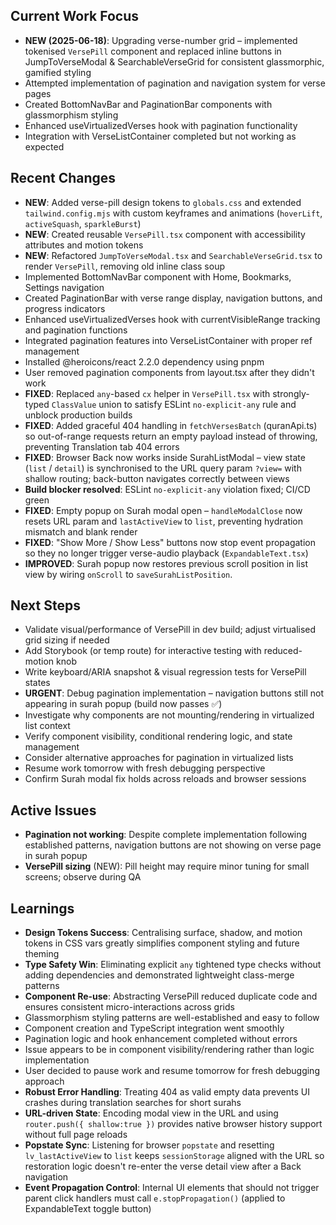## Current Work Focus
- **NEW (2025-06-18)**: Upgrading verse-number grid – implemented tokenised `VersePill` component and replaced inline buttons in JumpToVerseModal & SearchableVerseGrid for consistent glassmorphic, gamified styling
- Attempted implementation of pagination and navigation system for verse pages
- Created BottomNavBar and PaginationBar components with glassmorphism styling
- Enhanced useVirtualizedVerses hook with pagination functionality
- Integration with VerseListContainer completed but not working as expected

## Recent Changes
- **NEW**: Added verse-pill design tokens to `globals.css` and extended `tailwind.config.mjs` with custom keyframes and animations (`hoverLift`, `activeSquash`, `sparkleBurst`)
- **NEW**: Created reusable `VersePill.tsx` component with accessibility attributes and motion tokens
- **NEW**: Refactored `JumpToVerseModal.tsx` and `SearchableVerseGrid.tsx` to render `VersePill`, removing old inline class soup
- Implemented BottomNavBar component with Home, Bookmarks, Settings navigation
- Created PaginationBar with verse range display, navigation buttons, and progress indicators
- Enhanced useVirtualizedVerses hook with currentVisibleRange tracking and pagination functions
- Integrated pagination features into VerseListContainer with proper ref management
- Installed @heroicons/react 2.2.0 dependency using pnpm
- User removed pagination components from layout.tsx after they didn't work
- **FIXED**: Replaced `any`-based `cx` helper in `VersePill.tsx` with strongly-typed `ClassValue` union to satisfy ESLint `no-explicit-any` rule and unblock production builds
- **FIXED**: Added graceful 404 handling in `fetchVersesBatch` (quranApi.ts) so out-of-range requests return an empty payload instead of throwing, preventing Translation tab 404 errors
- **FIXED**: Browser Back now works inside SurahListModal – view state (`list` / `detail`) is synchronised to the URL query param `?view=` with shallow routing; back-button navigates correctly between views
- **Build blocker resolved**: ESLint `no-explicit-any` violation fixed; CI/CD green
- **FIXED**: Empty popup on Surah modal open – `handleModalClose` now resets URL param and `lastActiveView` to `list`, preventing hydration mismatch and blank render
- **FIXED**: "Show More / Show Less" buttons now stop event propagation so they no longer trigger verse-audio playback (`ExpandableText.tsx`)
- **IMPROVED**: Surah popup now restores previous scroll position in list view by wiring `onScroll` to `saveSurahListPosition`.

## Next Steps
- Validate visual/performance of VersePill in dev build; adjust virtualised grid sizing if needed
- Add Storybook (or temp route) for interactive testing with reduced-motion knob
- Write keyboard/ARIA snapshot & visual regression tests for VersePill states
- **URGENT**: Debug pagination implementation – navigation buttons still not appearing in surah popup (build now passes ✅)
- Investigate why components are not mounting/rendering in virtualized list context
- Verify component visibility, conditional rendering logic, and state management
- Consider alternative approaches for pagination in virtualized lists
- Resume work tomorrow with fresh debugging perspective
- Confirm Surah modal fix holds across reloads and browser sessions

## Active Issues
- **Pagination not working**: Despite complete implementation following established patterns, navigation buttons are not showing on verse page in surah popup
- **VersePill sizing** (NEW): Pill height may require minor tuning for small screens; observe during QA

## Learnings
- **Design Tokens Success**: Centralising surface, shadow, and motion tokens in CSS vars greatly simplifies component styling and future theming
- **Type Safety Win**: Eliminating explicit `any` tightened type checks without adding dependencies and demonstrated lightweight class-merge patterns
- **Component Re-use**: Abstracting VersePill reduced duplicate code and ensures consistent micro-interactions across grids
- Glassmorphism styling patterns are well-established and easy to follow
- Component creation and TypeScript integration went smoothly
- Pagination logic and hook enhancement completed without errors
- Issue appears to be in component visibility/rendering rather than logic implementation
- User decided to pause work and resume tomorrow for fresh debugging approach
- **Robust Error Handling**: Treating 404 as valid empty data prevents UI crashes during translation searches for short surahs
- **URL-driven State**: Encoding modal view in the URL and using `router.push({ shallow:true })` provides native browser history support without full page reloads
- **Popstate Sync**: Listening for browser `popstate` and resetting `lv_lastActiveView` to `list` keeps `sessionStorage` aligned with the URL so restoration logic doesn't re-enter the verse detail view after a Back navigation
- **Event Propagation Control**: Internal UI elements that should not trigger parent click handlers must call `e.stopPropagation()` (applied to ExpandableText toggle button)